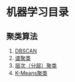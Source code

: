# 机器学习目录

## 聚类算法

1. [DBSCAN](DBSCAN密度聚类算法.md)
2. [谱聚类](谱聚类.md)
3. [层次（分层）聚类](层次聚类.md)
4. [K-Means聚类](K-Means聚类算法.md)
